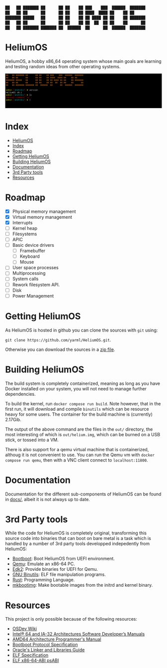 ```
██   ██ ███████ ██      ██ ██    ██ ███    ███  ██████  ███████
██   ██ ██      ██      ██ ██    ██ ████  ████ ██    ██ ██
███████ █████   ██      ██ ██    ██ ██ ████ ██ ██    ██ ███████
██   ██ ██      ██      ██ ██    ██ ██  ██  ██ ██    ██      ██
██   ██ ███████ ███████ ██  ██████  ██      ██  ██████  ███████
```

# HeliumOS
HeliumOS, a hobby x86_64 operating system whose main goals are learning and testing random ideas from other operating systems.

![HeliumOS Screenshot](/docs/screenshot.png)

# Index
- [HeliumOS](#heliumos)
- [Index](#index)
- [Roadmap](#roadmap)
- [Getting HeliumOS](#getting-heliumos)
- [Building HeliumOS](#building-heliumos)
- [Documentation](#documentation)
- [3rd Party tools](#3rd-party-tools)
- [Resources](#resources)

# Roadmap
* [X] Physical memory management
* [X] Virtual memory management
* [X] Interrupts
* [ ] Kernel heap
* [ ] Filesystems
* [ ] APIC
* [ ] Basic device drivers
  * [ ] Framebuffer
  * [ ] Keyboard
  * [ ] Mouse
* [ ] User space processes
* [ ] Multiprocessing
* [ ] System calls
* [ ] Rework filesystem API.
* [ ] Disk
* [ ] Power Management

# Getting HeliumOS
As HeliumOS is hosted in github you can clone the sources with `git` using:

`git clone https://github.com/yarml/HeliumOS.git`.

Otherwise you can download the sources in a [zip file](https://github.com/yarml/HeliumOS/archive/refs/heads/master.zip).

# Building HeliumOS
The build system is completely containerized, meaning as long as you have Docker installed on your system, you will not need to manage further dependencies.

To build the kernel, run `docker compose run build`. Note however, that in the first run, it will download and compile `binutils` which can be resource heavy for some users. The container for the build machine is (currently) 2.17Gib.

The output of the above command are the files in the `out/` directory, the most interesting of which is `out/helium.img`, which can be burned on a USB stick, or tossed into a VM.

There is also support for a qemu virtual machine that is containerized, althoug it is not convenient to use. You can run the Qemu vm with `docker compose run qemu`, then with a VNC client connect to `localhost:11800`.

# Documentation
Documentation for the different sub-components of HeliumOS can be found in [docs/](docs/), albeit it is not always up to date.

# 3rd Party tools
While the code for HeliumOS is completely original, transforming this source
code into binaries that can boot on bare metal is a task which is handled by a
number of 3rd party tools developped indepedently from HeliumOS:

* [Bootboot]: Boot HeliumOS from UEFI environment.
* [Qemu]: Emulate an x86-64 PC.
* [Edk2]: Provide binaries for UEFI for Qemu.
* [GNU Binutils]: ELF file manipulation programs.
* [Rust]: Programming Language.
* [mkbootimg]: Make bootable images from the initrd and kernel binary.

# Resources
This project is only possible because of the following resources:

* [OSDev Wiki]
* [Intel® 64 and IA-32 Architectures Software Developer’s Manuals]
* [AMD64 Architecture Programmer's Manual]
* [Bootboot Protocol Specification]
* [Oracle's Linker and Libraries Guide]
* [ELF Specification]
* [ELF x86-64-ABI psABI]

<!-- "rd Party tools -->
[Bootboot]: https://gitlab.com/bztsrc/bootboot
[GNU Binutils]: https://www.gnu.org/software/binutils/
[Rust]: https://www.rust-lang.org/
[mkbootimg]: https://gitlab.com/bztsrc/bootboot/-/tree/master/mkbootimg
[Qemu]: https://www.qemu.org/
[Edk2]: https://github.com/tianocore/edk2

<!-- Resources -->
[OSDev Wiki]: https://wiki.osdev.org/Expanded_Main_Page
[Intel® 64 and IA-32 Architectures Software Developer’s Manuals]:
https://www.intel.com/content/www/us/en/developer/articles/technical/intel-sdm.html
[AMD64 Architecture Programmer's Manual]:
https://www.amd.com/en/support/tech-docs/amd64-architecture-programmers-manual-volumes-1-5
[Bootboot Protocol Specification]:
https://gitlab.com/bztsrc/bootboot/-/raw/master/bootboot_spec_1st_ed.pdf
[Oracle's Linker and Libraries Guide]:
https://docs.oracle.com/cd/E23824_01/html/819-0690/toc.html
[ELF Specification]: https://refspecs.linuxfoundation.org/elf/elf.pdf
[ELF x86-64-ABI psABI]:
https://gitlab.com/x86-psABIs/x86-64-ABI/-/jobs/artifacts/master/raw/x86-64-ABI/abi.pdf?job=build
